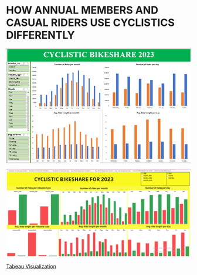 # HOW ANNUAL MEMBERS AND CASUAL RIDERS USE CYCLISTICS DIFFERENTLY



![Dashboard on Excel](bikeshare_excel.PNG)

![image](tab.PNG)

[Tabeau Visualization](https://public.tableau.com/views/2023CyclisticBikeshare/CyclisticBikeshareAfor2023?:language=en-US&:sid=&:redirect=auth&:display_count=n&:origin=viz_share_link)
